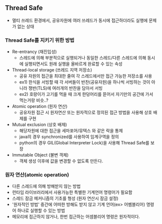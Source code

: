 ## Thread Safe
- 멀티 쓰레드 환경에서, 공유자원에 여러 쓰레드가 동시에 접근하더라도 실행에 문제가 없는 상태

### Thread Safe를 지키기 위한 방법
- Re-entrancy (재진입성)
    - 스레드에 의해 부분적으로 실행되거나 동일한 스레드/다른 스레드에 의해 동시에 실행되면서도 원래 실행을 올바르게 완료할 수 있는 속성
- Thread-local storage (쓰레드 지역 저장소)
    - 공유 자원의 접근을 최대한 줄여 각 스레드에서만 접근 가능한 저장소를 사용
    - ex1) 한식을 서빙할 때 각 서버들이 반찬(공유자원)을 하나씩 서빙하는 것이 아니라 쟁반(TLS)에 여러개의 반찬을 담아서 서빙
    - ex2) 호랑이가 고기를 먹을 때 크게 한덩어리를 뜯어서 자기만의 공간에 가서 먹는거랑 비슷..?
- Atomic operation (원자 연산)
    - 공유자원 접근 시 원자연산 또는 원자적으로 정의된 접근 방법을 사용해 상호 배제를 구현
- Mutual exclusion (상호 배제)
    - 해당자원에 대한 접근을 세마포어/뮤텍스 와 같은 락을 통제 
    - java의 경우 synchronized를 사용하여 임계구역을 정의
    - python의 경우 GIL(Global Interpreter Lock)을 사용해 Thread Safe를 보장
- Immutable Object (불변 객체)
    - 객체 생성 이후에 값을 변경할 수 없도록 만든다.


### 원자 연산(atomic operation)
- 다른 스레드에 의해 방해받지 않는 방법
- 런타임 라이브러리에서 사용가능한 특별한 기계언어 명령어가 필요함
- 스레드 잠금 메커니즘의 기초를 형성 (원자 연산시 잠금 설정)
- '원자적인 방법' 중간에 어떠한 방해도 받지 않고 기계 언어(ex> 어쎔블리어) 명령어 하나로 실행할 수 있는 방법
- 메모리에 접근하지 않거나, 한번 접근하는 어셈블리어 명령은 원자적이다.
